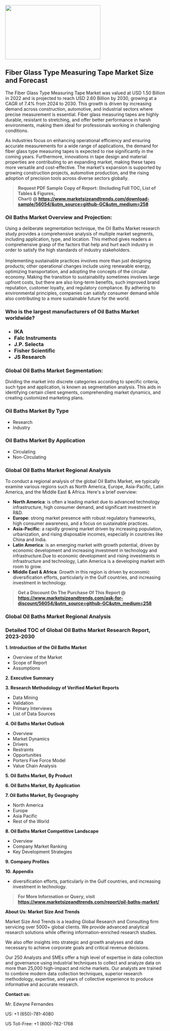 <p><img class="alignnone size-medium wp-image-20088" src="https://ffe5etoiles.com/wp-content/uploads/2024/12/MST1-300x171.png" alt="" width="300" height="171" /></p><h2>Fiber Glass Type Measuring Tape Market Size and Forecast</h2><p>The Fiber Glass Type Measuring Tape Market was valued at USD 1.50 Billion in 2022 and is projected to reach USD 2.60 Billion by 2030, growing at a CAGR of 7.4% from 2024 to 2030. This growth is driven by increasing demand across construction, automotive, and industrial sectors where precise measurement is essential. Fiber glass measuring tapes are highly durable, resistant to stretching, and offer better performance in harsh environments, making them ideal for professionals working in challenging conditions.</p><p>As industries focus on enhancing operational efficiency and ensuring accurate measurements for a wide range of applications, the demand for fiber glass type measuring tapes is expected to rise significantly in the coming years. Furthermore, innovations in tape design and material properties are contributing to an expanding market, making these tapes more versatile and cost-effective. The market's expansion is supported by growing construction projects, automotive production, and the rising adoption of precision tools across diverse sectors globally.</p></p><blockquote id="" class=""><strong>Request PDF Sample Copy of Report: (Including Full TOC, List of Tables &amp; Figures, Chart)&nbsp;@&nbsp;<strong><a href="https://www.marketsizeandtrends.com/download-sample/56054/&utm_source=github-GC&utm_medium=258" target="_blank">https://www.marketsizeandtrends.com/download-sample/56054/&utm_source=github-GC&utm_medium=258</a></strong></strong></blockquote><h3 id="" class="">Oil Baths Market&nbsp;Overview and Projection:</h3><p id="" class="">Using a deliberate segmentation technique, the Oil Baths Market research study provides a comprehensive analysis of multiple market segments, including application, type, and location. This method gives readers a comprehensive grasp of the factors that help and hurt each industry in order to satisfy the high standards of industry stakeholders. <br /> <br />Implementing sustainable practices involves more than just designing products; other operational changes include using renewable energy, optimizing transportation, and adopting the concepts of the circular economy. Making the transition to sustainability sometimes involves large upfront costs, but there are also long-term benefits, such improved brand reputation, customer loyalty, and regulatory compliance. By adhering to environmental principles, companies can satisfy consumer demand while also contributing to a more sustainable future for the world.</p><h3 id="" class="">Who is the largest manufacturers of&nbsp;Oil Baths Market worldwide?</h3><h3 class=""><p><ul><li>IKA </li><li> Falc Instruments </li><li> J.P. Selecta </li><li> Fisher Scientific </li><li> JS Research</li></ul></p></h3><h3 id="" class="">Global&nbsp;Oil Baths Market Segmentation:</h3><p id="" class="">Dividing the market into discrete categories according to specific criteria, such type and application, is known as segmentation analysis. This aids in identifying certain client segments, comprehending market dynamics, and creating customized marketing plans.</p><h3 id="" class="">Oil Baths Market&nbsp;By Type</h3><p><p><ul><li>Research</li><li> Industry</p></li></ul></p></p><h3 id="" class="">Oil Baths Market&nbsp;By Application</h3><p class=""><p><ul><li>Circulating</li><li> Non-Circulating</li></ul></p></p><h3 id="" class="">Global Oil Baths Market Regional Analysis</h3><p id="" class="">To conduct a regional analysis of the global Oil Baths Market, we typically examine various regions such as North America, Europe, Asia-Pacific, Latin America, and the Middle East &amp; Africa. Here's a brief overview:</p><ul><li><strong>North America</strong>: is often a leading market due to advanced technology infrastructure, high consumer demand, and significant investment in R&amp;D.</li><li><strong>Europe</strong>: strong market presence with robust regulatory frameworks, high consumer awareness, and a focus on sustainable practices.</li><li><strong>Asia-Pacific</strong>: a rapidly growing market driven by increasing population, urbanization, and rising disposable incomes, especially in countries like China and India.</li><li><strong>Latin America</strong>: is an emerging market with growth potential, driven by economic development and increasing investment in technology and infrastructure.Due to economic development and rising investments in infrastructure and technology, Latin America is a developing market with room to grow.</li><li><strong>Middle East &amp; Africa</strong>: Growth in this region is driven by economic diversification efforts, particularly in the Gulf countries, and increasing investment in technology.</li></ul><blockquote id="" class=""><strong>Get a Discount On The Purchase Of This Report @ <strong><a href="https://www.marketsizeandtrends.com/ask-for-discount/56054/&utm_source=github-GC&utm_medium=258" target="_blank">https://www.marketsizeandtrends.com/ask-for-discount/56054/&utm_source=github-GC&utm_medium=258</a></strong></strong></blockquote><h3 id="" class="">Global Oil Baths Market Regional Analysis</h3><h3 id="" class="">Detailed TOC of Global Oil Baths Market Research Report, 2023-2030</h3><p id="" class=""><strong>1. Introduction of the Oil Baths Market</strong></p><ul><li>Overview of the Market</li><li>Scope of Report</li><li>Assumptions</li></ul><p id="" class=""><strong>2. Executive Summary</strong></p><p id="" class=""><strong>3. Research Methodology of Verified Market Reports</strong></p><ul><li>Data Mining</li><li>Validation</li><li>Primary Interviews</li><li>List of Data Sources</li></ul><p id="" class=""><strong>4. Oil Baths Market Outlook</strong></p><ul><li>Overview</li><li>Market Dynamics</li><li>Drivers</li><li>Restraints</li><li>Opportunities</li><li>Porters Five Force Model</li><li>Value Chain Analysis</li></ul><p id="" class=""><strong>5. Oil Baths Market, By Product</strong></p><p id="" class=""><strong>6. Oil Baths Market, By Application</strong></p><p id="" class=""><strong>7. Oil Baths Market, By Geography</strong></p><ul><li>North America</li><li>Europe</li><li>Asia Pacific</li><li>Rest of the World</li></ul><p id="" class=""><strong>8. Oil Baths Market Competitive Landscape</strong></p><ul><li>Overview</li><li>Company Market Ranking</li><li>Key Development Strategies</li></ul><p id="" class=""><strong>9. Company Profiles</strong></p><p id="" class=""><strong>10. Appendix</strong></p><ul><li>diversification efforts, particularly in the Gulf countries, and increasing investment in technology.</li></ul><blockquote id="" class=""><strong>For More Information or Query, visit <strong><strong><a href="https://www.marketsizeandtrends.com/report/oil-baths-market/" target="_blank">https://www.marketsizeandtrends.com/report/oil-baths-market/</a></strong></strong></strong></blockquote><p id="" class=""><strong>About Us: Market Size And Trends</strong></p><p id="" class="">Market Size And Trends is a leading Global Research and Consulting firm servicing over 5000+ global clients. We provide advanced analytical research solutions while offering information-enriched research studies.</p><p id="" class="">We also offer insights into strategic and growth analyses and data necessary to achieve corporate goals and critical revenue decisions.</p><p id="" class="">Our 250 Analysts and SMEs offer a high level of expertise in data collection and governance using industrial techniques to collect and analyze data on more than 25,000 high-impact and niche markets. Our analysts are trained to combine modern data collection techniques, superior research methodology, expertise, and years of collective experience to produce informative and accurate research.</p><p id="" class=""><strong>Contact us:</strong></p><p id="" class="">Mr. Edwyne Fernandes</p><p id="" class="">US: +1 (650)-781-4080</p><p id="" class="">US Toll-Free: +1 (800)-782-1768</p>
